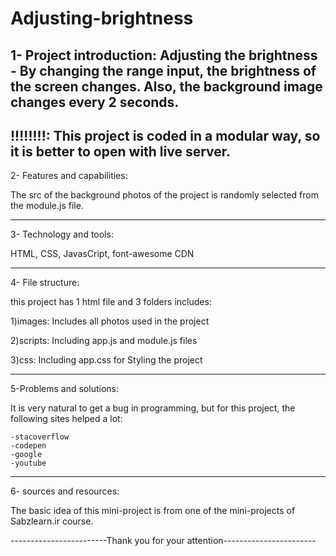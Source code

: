 # Adjusting-brightness

1- Project introduction: Adjusting the brightness - By changing the range input, the brightness of the screen changes. Also, the background image changes every 2 seconds.
-------------------------------------------------------------------
!!!!!!!!: This project is coded in a modular way, so it is better to open with live server.
-------------------------------------------------------------------
2- Features and capabilities:

The src of the background photos of the project is randomly selected from the module.js file.

-------------------------------------------------------------------
3- Technology and tools:

HTML, CSS, JavasCript, font-awesome CDN

-------------------------------------------------------------------
4- File structure:

this project has 1 html file and 3 folders includes:

1)images: Includes all photos used in the project

2)scripts: Including app.js and module.js files

3)css: Including app.css for Styling the project

-------------------------------------------------------------------
5-Problems and solutions:

It is very natural to get a bug in programming, but for this project, the following sites helped a lot:

	-stacoverflow 
	-codepen
	-google
	-youtube

-------------------------------------------------------------------
6- sources and resources:

The basic idea of this mini-project is from one of the mini-projects of Sabzlearn.ir course.

------------------------Thank you for your attention-----------------------
